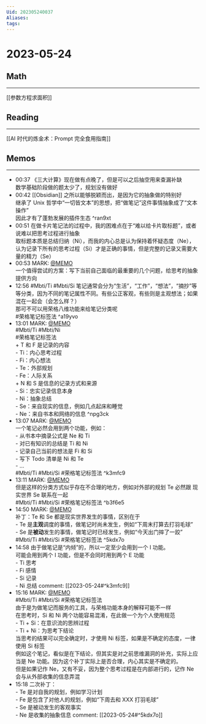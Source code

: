 ```yaml
---
Uid: 202305240037
Aliases:
tags: 
---
```

# 2023-05-24

## Math
---
[[参数方程求面积]]

## Reading
---
[[AI 时代的炼金术：Prompt 完全食用指南]]

## Memos
---
- 00:37 《三大计算》现在做有点晚了，但是可以之后抽空用来查漏补缺<br>数学基础阶段做的题太少了，规划没有做好
- 00:42 [[Obsidian]] 之所以能够脱颖而出，是因为它的抽象做的特别好<br>继承了 Unix 哲学中“一切皆文本”的思想，把“做笔记”这件事情抽象成了“文本操作”<br>因此才有了蓬勃发展的插件生态 ^ran9xt
- 00:51 在做卡片笔记法的过程中，我的困难点在于“难以给卡片取标题”，或者说难以把思考过程进行抽象<br>取标题本质是总结归纳（Ni），而我的内心总是认为保持着怀疑态度（Ne），认为记录下所有的思考过程（Si）才是正确的事情，但是完整的记录又需要大量的精力（Se）
- 00:53 MARK: [@MEMO](2023052400510012)<br>一个值得尝试的方案：写下当前自己面临的最重要的几个问题，给思考的抽象提供方向
- 12:56 #Mbti/Ti #Mbti/Si 笔记通常会分为“生活”，“工作”，“想法”，“摘抄”等等分类，因为不同的笔记属性不同。有些公正客观，有些则是主观想法；如果混在一起会（会怎么样？）<br>那可不可以用荣格八维功能来给笔记分类呢<br>#荣格笔记标签法 ^a19yvo
- 13:01 MARK: [@MEMO](2023052412560014)<br> #Mbti/Ti #Mbti/Ni<br>#荣格笔记标签法<br>+ T 和 F 是记录的内容<br>- Ti：内心思考过程<br>- Fi：内心想法<br>- Te：外部规划<br>- Fe：人际关系<br>+ N 和 S 是信息的记录方式和来源<br>- Si：忠实记录信息本身<br>- Ni：抽象总结<br>- Se：来自现实的信息，例如几点起床和睡觉<br>- Ne：来自书本和网络的信息 ^npg3ck
- 13:07 MARK: [@MEMO](2023052413010015)<br>一个笔记必然会用到两个功能，例如：<br>- 从书本中摘录公式是 Ne 和 Ti<br>- 对已有知识的总结是 Ti 和 Ni<br>- 记录自己当前的想法是 Fi 和 Si<br>- 写下 Todo 清单是 Ni 和 Te<br>- ...<br> #Mbti/Ti #Mbti/Si #荣格笔记标签法 ^k3mfc9
- 13:11 MARK: [@MEMO](2023052413010015)<br>但是这样的分类方式似乎存在不合理的地方，例如对外部的规划 Te 必然跟 现实世界 Se 联系在一起<br> #Mbti/Ti #Mbti/Si #荣格笔记标签法 ^b3f6e5
- 14:50 MARK: [@MEMO](2023052413110030)<br>补丁：Te 和 Se 都是现实世界发生的事情，区别在于<br>- Te 是**主观**调度的事情，做笔记时尚未发生，例如“下周末打算去打羽毛球”<br>- Se 是**被动**发生的事情，做笔记时已经发生，例如“今天出门摔了一跤”<br> #Mbti/Ti #Mbti/Si #荣格笔记标签法 ^5kdx7o
- 14:58 由于做笔记是“内倾”的，所以一定至少会用到一个 I 功能。<br>可能会用到两个 I 功能，但是不会同时用到两个 E 功能<br>- Ti 思考<br>- Fi 感情<br>- Si 记录<br>- Ni 总结 comment: [[2023-05-24#^k3mfc9]]
- 15:16 MARK: [@MEMO](2023052413070029)<br> #Mbti/Ti #Mbti/Si #荣格笔记标签法<br>由于是为做笔记而服务的工具，与荣格功能本身的解释可能不一样<br>在思考时，Si 和 Ni 两个功能容易混淆，在此做一个为个人使用规范<br>- Ti + Si：在意识流的思辨过程<br>- Ti + Ni：为思考下结论<br>当思考的结果可以完全确定时，才使用 Ni 标签，如果是不确定的态度，一律使用 Si 标签<br>例如这个笔记，看似是在下结论，但其实是对之前思维漏洞的补充，实际上应当是 Ne 功能。因为这个补丁实际上是否合理，内心其实是不确定的。<br>但是如果记作 Ne，又有不妥，因为整个思考过程是在内部进行的，记作 Ne 会与从外部收集的信息弄混
- 15:18 二次补丁：<br>- Te 是对自我的规划，例如学习计划<br>- Fe 是包含了对他人的规划，例如“下周去和 XXX 打羽毛球”<br>- Se 是被动发生的客观事实<br>- Ne 是收集的抽象信息 comment: [[2023-05-24#^5kdx7o]]
